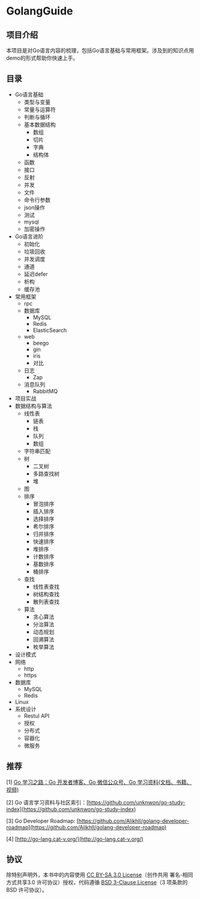 # GolangGuide

## 项目介绍

本项目是对Go语言内容的梳理，包括Go语言基础与常用框架。涉及到的知识点用demo的形式帮助你快速上手。

## 目录

* Go语言基础
  * 类型与变量
  * 常量与运算符
  * 判断与循环
  * 基本数据结构
    * 数组
    * 切片
    * 字典
    * 结构体
  * 函数
  * 接口
  * 反射
  * 并发
  * 文件
  * 命令行参数
  * json操作
  * 测试
  * mysql
  * 加密操作
* Go语言进阶
  * 初始化
  * 垃圾回收
  * 并发调度
  * 通道
  * 延迟defer
  * 析构
  * 缓存池
* 常用框架
  * rpc
  * 数据库
    * MySQL
    * Redis
    * ElasticSearch
  * web
    * beego
    * gin
    * iris
    * 对比
  * 日志
    * Zap
  * 消息队列
    * RabbitMQ
* 项目实战
* 数据结构与算法
  * 线性表
    * 链表
    * 栈
    * 队列
    * 数组
  * 字符串匹配
  * 树
    * 二叉树
    * 多路查找树
    * 堆
  * 图
  * 排序
    * 冒泡排序
    * 插入排序
    * 选择排序
    * 希尔排序
    * 归并排序
    * 快速排序
    * 堆排序
    * 计数排序
    * 基数排序
    * 桶排序
  * 查找
    * 线性表查找
    * 树结构查找
    * 散列表查找
  * 算法
    * 贪心算法
    * 分治算法
    * 动态规划
    * 回溯算法
    * 枚举算法
* 设计模式
* 网络
  * http
  * https
* 数据库
  * MySQL
  * Redis
* Linux
* 系统设计
  * Restul API
  * 授权
  * 分布式
  * 容器化
  * 微服务

## 推荐

\[1\] [Go 学习之路：Go 开发者博客、Go 微信公众号、Go 学习资料\(文档、书籍、视频\)](https://github.com/talkgo/read)

\[2\] Go 语言学习资料与社区索引：[https://github.com/unknwon/go-study-index](https://github.com/unknwon/go-study-index)

\[3\] Go Developer Roadmap: [https://github.com/Alikhll/golang-developer-roadmap](https://github.com/Alikhll/golang-developer-roadmap)

\[4\] [http://go-lang.cat-v.org/](http://go-lang.cat-v.org/)

## 协议

除特别声明外，本书中的内容使用 [CC BY-SA 3.0 License](http://creativecommons.org/licenses/by-sa/3.0/)（创作共用 署名-相同方式共享3.0 许可协议）授权，代码遵循 [BSD 3-Clause License](https://github.com/astaxie/build-web-application-with-golang/blob/master/LICENSE.md)（3 项条款的 BSD 许可协议）。

